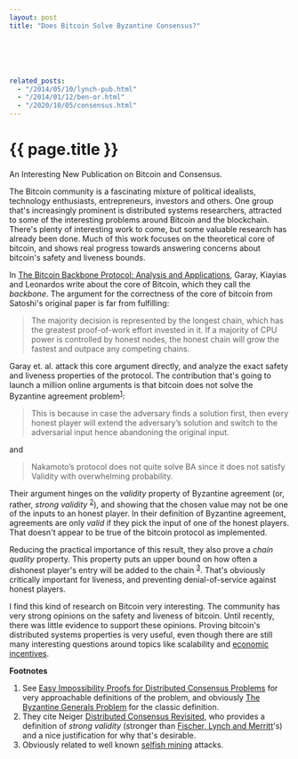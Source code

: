 ```yaml
---
layout: post
title: "Does Bitcoin Solve Byzantine Consensus?"






related_posts:
  - "/2014/05/10/lynch-pub.html"
  - "/2014/01/12/ben-or.html"
  - "/2020/10/05/consensus.html"
---
```

{{ page.title }}
================

<p class="meta">An Interesting New Publication on Bitcoin and Consensus.</p>

The Bitcoin community is a fascinating mixture of political idealists, technology enthusiasts, entrepreneurs, investors and others. One group that's increasingly prominent is distributed systems researchers, attracted to some of the interesting problems around Bitcoin and the blockchain. There's plenty of interesting work to come, but some valuable research has already been done. Much of this work focuses on the theoretical core of bitcoin, and shows real progress towards answering concerns about bitcoin's safety and liveness bounds.

In [The Bitcoin Backbone Protocol: Analysis and Applications](https://eprint.iacr.org/2014/765.pdf), Garay, Kiayias and Leonardos write about the core of Bitcoin, which they call the *backbone*. The argument for the correctness of the core of bitcoin from Satoshi's original paper is far from fulfilling:

> The majority decision is represented by the longest chain, which has the greatest proof-of-work effort invested in it. If a majority of CPU power is controlled by honest nodes, the honest chain will grow the fastest and outpace any competing chains.

Garay et. al. attack this core argument directly, and analyze the exact safety and liveness properties of the protocol. The contribution that's going to launch a million online arguments is that bitcoin does not solve the Byzantine agreement problem<sup>[1](#foot1)</sup>:

> This is because in case the adversary finds a solution first, then every honest player will extend the adversary’s solution and switch to the adversarial input hence abandoning the original input.

and

> Nakamoto’s protocol does not quite solve BA since it does not satisfy Validity with overwhelming probability.

Their argument hinges on the *validity* property of Byzantine agreement (or, rather, *strong validity* <sup>[2](#foot2)</sup>), and showing that the chosen value may not be one of the inputs to an honest player. In their definition of Byzantine agreement, agreements are only *valid* if they pick the input of one of the honest players. That doesn't appear to be true of the bitcoin protocol as implemented.

Reducing the practical importance of this result, they also prove a *chain quality* property. This property puts an upper bound on how often a dishonest player's entry will be added to the chain <sup>[3](#foot3)</sup>. That's obviously critically important for liveness, and preventing denial-of-service against honest players.

I find this kind of research on Bitcoin very interesting. The community has very strong opinions on the safety and liveness of bitcoin. Until recently, there was little evidence to support these opinions. Proving bitcoin's distributed systems properties is very useful, even though there are still many interesting questions around topics like scalability and [economic incentives](http://www.jbonneau.com/doc/BMCNKF15-IEEESP-bitcoin.pdf).

**Footnotes**

 1. <a name="foot1"></a> See [Easy Impossibility Proofs for Distributed Consensus Problems](http://groups.csail.mit.edu/tds/papers/Lynch/podc85.pdf) for very approachable definitions of the problem, and obviously [The Byzantine Generals Problem](http://research.microsoft.com/en-us/um/people/lamport/pubs/byz.pdf) for the classic definition.
 2. <a name="foot2"></a> They cite Neiger [Distributed Consensus Revisited](https://smartech.gatech.edu/bitstream/handle/1853/6776/GIT-CC-93-45.pdf), who provides a definition of *strong validity* (stronger than [Fischer, Lynch and Merritt](http://groups.csail.mit.edu/tds/papers/Lynch/podc85.pdf)'s) and a nice justification for why that's desirable.
 3. <a name="foot3"></a> Obviously related to well known [selfish mining](https://freedom-to-tinker.com/blog/randomwalker/why-the-cornell-paper-on-bitcoin-mining-is-important/) attacks.